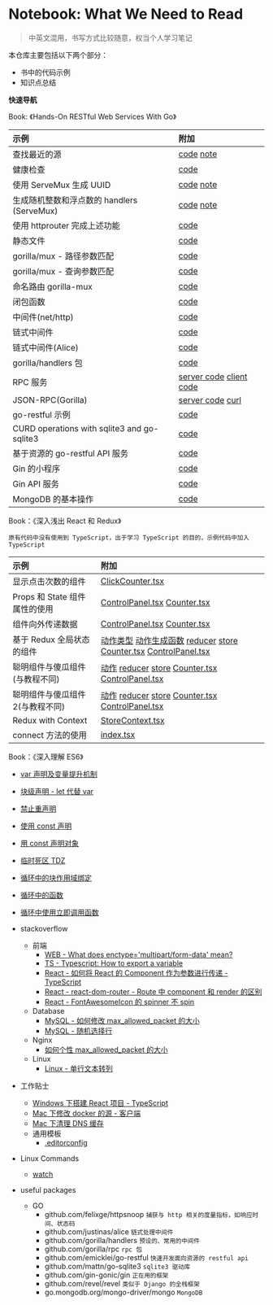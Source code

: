Notebook: What We Need to Read
=========

> 中英文混用，书写方式比较随意，权当个人学习笔记

本仓库主要包括以下两个部分：

* 书中的代码示例
* 知识点总结

**快速导航**

Book: 《Hands-On RESTful Web Services With Go》

|示例|附加|
|:---|:---|
|查找最近的源|[code](./Hands-On%20RESTFul%20Web%20Services%20with%20Go/finding%20the%20fastest%20mirror%20site%20from%20a%20list/main.go) [note](https://github.com/a2htray/notebook/issues/1)|
|健康检查|[code](./Hands-On%20RESTFul%20Web%20Services%20with%20Go/health%20check/main.go)|
|使用 ServeMux 生成 UUID|[code](./Hands-On%20RESTFul%20Web%20Services%20with%20Go) [note](https://github.com/a2htray/notebook/issues/2)|
|生成随机整数和浮点数的 handlers (ServeMux)|[code](./Hands-On%20RESTFul%20Web%20Services%20with%20Go/multiple%20handlers%20with%20in-build%20ServeMux%20to%20random%20int%20&%20float/main.go) [note](https://github.com/a2htray/notebook/issues/3)|
|使用 httprouter 完成上述功能|[code](./Hands-On%20RESTFul%20Web%20Services%20with%20Go/develop%20two%20apis%20with%20httprouter/main.go)|
|静态文件|[code](./Hands-On%20RESTFul%20Web%20Services%20with%20Go/static%20files/main.go)|
|gorilla/mux - 路径参数匹配|[code](./Hands-On%20RESTFul%20Web%20Services%20with%20Go/gorilla-mux%20-%20path-based%20matching/main.go)|
|gorilla/mux - 查询参数匹配|[code](./Hands-On%20RESTFul%20Web%20Services%20with%20Go/gorilla-mux%20-%20query-based%20matching/main.go)|
|命名路由 gorilla-mux|[code](./Hands-On%20RESTFul%20Web%20Services%20with%20Go/named%20route/main.go)|
|闭包函数|[code](./Hands-On%20RESTFul%20Web%20Services%20with%20Go/a%20closure%20function%20returns%20another%20function/main.go)|
|中间件(net/http)|[code](./Hands-On%20RESTFul%20Web%20Services%20with%20Go/middleware%20with%20build-in%20net-http%20package/main.go)|
|链式中间件|[code](./Hands-On%20RESTFul%20Web%20Services%20with%20Go/multiple%20middlewares%20and%20channing/main.go)|
|链式中间件(Alice)|[code](./Hands-On%20RESTFul%20Web%20Services%20with%20Go/channing%20middlewares%20with%20Alice/main.go)|
|gorilla/handlers 包|[code](./Hands-On%20RESTFul%20Web%20Services%20with%20Go/gorilla-handlers%20package/main.go)|
|RPC 服务|[server code](./Hands-On%20RESTFul%20Web%20Services%20with%20Go/create%20an%20RPC%20server%20that%20returns%20the%20UTC%20server%20time/server.go) [client code](./Hands-On%20RESTFul%20Web%20Services%20with%20Go/create%20an%20RPC%20server%20that%20returns%20the%20UTC%20server%20time/client.go)|
|JSON-RPC(Gorilla)|[server code](./Hands-On%20RESTFul%20Web%20Services%20with%20Go/JSON-RPC%20using%20Gorilla%20RPC/server.go) [curl](./Hands-On%20RESTFul%20Web%20Services%20with%20Go/JSON-RPC%20using%20Gorilla%20RPC/request.sh)|
|go-restful 示例|[code](./Hands-On%20RESTFul%20Web%20Services%20with%20Go/go-restful%20-%20return%20the%20server%20time/main.go)|
|CURD operations with sqlite3 and go-sqlite3|[code](./Hands-On%20RESTFul%20Web%20Services%20with%20Go/CURD%20operations%20with%20sqlite3%20and%20go-sqlite3/main.go)|
|基于资源的 go-restful API 服务|[code](./Hands-On%20RESTFul%20Web%20Services%20with%20Go/a%20Metro%20Rail%20API%20with%20go-restful%20based%20on%20resource/main.go)|
|Gin 的小程序|[code](./Hands-On%20RESTFul%20Web%20Services%20with%20Go/a%20simple%20program%20with%20Gin/main.go)|
|Gin API 服务|[code](./Hands-On%20RESTFul%20Web%20Services%20with%20Go/Metro%20Rail%20API%20with%20Gin/main.go)|
|MongoDB 的基本操作|[code](./Hands-On%20RESTFul%20Web%20Services%20with%20Go/MongoDB%20Operations/main.go)|

Book：《深入浅出 React 和 Redux》

`原有代码中没有使用到 TypeScript，出于学习 TypeScript 的目的，示例代码中加入 TypeScript`

|示例|附加|
|:---|:---|
|显示点击次数的组件|[ClickCounter.tsx](./深入浅出%20React%20和%20Redux/tutorial/src/components/ClickCounter.tsx)|
|Props 和 State 组件属性的使用|[ControlPanel.tsx](./深入浅出%20React%20和%20Redux/tutorial/src/components/ControlPanel/index.tsx) [Counter.tsx](深入浅出%20React%20和%20Redux/tutorial/src/components/ControlPanel/Counter.tsx)|
|组件向外传递数据|[ControlPanel.tsx](./深入浅出%20React%20和%20Redux/tutorial/src/components/ControlPanel2/index.tsx) [Counter.tsx](./深入浅出%20React%20和%20Redux/tutorial/src/components/ControlPanel2/Counter.tsx)|
|基于 Redux 全局状态的组件|[动作类型](./深入浅出%20React%20和%20Redux/tutorial/src/components/ReduxControlPanel/ActionTypes.ts) [动作生成函数](./深入浅出%20React%20和%20Redux/tutorial/src/components/ReduxControlPanel/actions.ts) [reducer](./深入浅出%20React%20和%20Redux/tutorial/src/components/ReduxControlPanel/reducer.ts) [store](./深入浅出%20React%20和%20Redux/tutorial/src/components/ReduxControlPanel/store.ts) [Counter.tsx](./深入浅出%20React%20和%20Redux/tutorial/src/components/ReduxControlPanel/Counter.tsx) [ControlPanel.tsx](./深入浅出%20React%20和%20Redux/tutorial/src/components/ReduxControlPanel/index.tsx)|
|聪明组件与傻瓜组件(与教程不同)|[动作](./深入浅出%20React%20和%20Redux/tutorial/src/components/ReduxControlPanel2/actions.ts) [reducer](./深入浅出%20React%20和%20Redux/tutorial/src/components/ReduxControlPanel2/reducer.ts) [store](./深入浅出%20React%20和%20Redux/tutorial/src/components/ReduxControlPanel2/store.ts) [Counter.tsx](./深入浅出%20React%20和%20Redux/tutorial/src/components/ReduxControlPanel2/Counter.tsx) [ControlPanel.tsx](./深入浅出%20React%20和%20Redux/tutorial/src/components/ReduxControlPanel2/index.tsx)|
|聪明组件与傻瓜组件2(与教程不同)|[动作](./深入浅出%20React%20和%20Redux/tutorial/src/components/ReduxControlPanel3/actions.ts) [reducer](./深入浅出%20React%20和%20Redux/tutorial/src/components/ReduxControlPanel3/reducer.ts) [store](./深入浅出%20React%20和%20Redux/tutorial/src/components/ReduxControlPanel3/store.ts) [Counter.tsx](./深入浅出%20React%20和%20Redux/tutorial/src/components/ReduxControlPanel3/Counter.tsx) [ControlPanel.tsx](./深入浅出%20React%20和%20Redux/tutorial/src/components/ReduxControlPanel3/index.tsx)|
|Redux with Context|[StoreContext.tsx](./深入浅出%20React%20和%20Redux/tutorial/src/components/ReduxWithContext/StoreContext.tsx)|
|connect 方法的使用|[index.tsx](./深入浅出%20React%20和%20Redux/tutorial/src/components/ReduxConnect/index.tsx)|

Book：《深入理解 ES6》

* [var 声明及变量提升机制](./深入理解%20ES6/var%20声明及变量提升机制.md)
* [块级声明 - let 代替 var](./深入理解%20ES6/块级声明%20-%20let%20代替%20var.md)
* [禁止重声明](./深入理解%20ES6/禁止重声明.md)
* [使用 const 声明](./深入理解%20ES6/使用%20const%20声明.md)
* [用 const 声明对象](./深入理解%20ES6/用%20const%20声明对象.md)
* [临时死区 TDZ](./深入理解%20ES6/临时死区%20TDZ.md)
* [循环中的块作用域绑定](./深入理解%20ES6/循环中的块作用域绑定.md)
* [循环中的函数](./深入理解%20ES6/循环中的函数.md)
* [循环中使用立即调用函数](./深入理解%20ES6/循环中使用立即调用函数.md)

* stackoverflow
  * 前端
    * [WEB - What does enctype='multipart/form-data' mean?](./stackoverflow/form-enctype.md)
    * [TS - Typescript: How to export a variable](./stackoverflow/ts-export-a-variable.md)
    * [React - 如何将 React 的 Component 作为参数进行传递 - TypeScript](./stackoverflow/如何将%20React%20的%20Component%20作为参数进行传递%20-%20TypeScript.md)
    * [React - react-dom-router - Route 中 component 和 render 的区别](./stackoverflow/react-dom-router%20-%20Route%20中%20component%20和%20render%20的区别.md)
    * [React - FontAwesomeIcon 的 spinner 不 spin](./stackoverflow/Font%20awesome%20spinner%20not%20spinning.md)
  * Database
    * [MySQL - 如何修改 max_allowed_packet 的大小](./stackoverflow/How%20to%20change%20max_allowed_packet%20size.md)
    * [MySQL - 随机选择行](./stackoverflow/Selecting%20Random%20Rows%20in%20MySQL.md)
  * Nginx
    * [如何个性 max_allowed_packet 的大小](./stackoverflow/How%20to%20change%20max_allowed_packet%20size.md)
  * Linux
    * [Linux - 单行文本转列](./stackoverflow/How%20to%20convert%20from%20row%20to%20column.md)
* 工作贴士
  * [Windows 下搭建 React 项目 - TypeScript](./work%20tips/Windows%20下搭建%20React%20项目%20-%20TypeScript.md)
  * [Mac 下修改 docker 的源 - 客户端](./work%20tips/Mac%20下修改%20docker%20的源%20-%20客户端.md)
  * [Mac 下清理 DNS 缓存](./work%20tips/Mac%20下清理%20DNS%20缓存.md)
  * 通用模板
    * [.editorconfig](./work%20tips/通用模板/.editorconfig)
* Linux Commands
  * [watch](./Linux%20Commands/watch.md)
* useful packages
  * GO
    * github.com/felixge/httpsnoop `捕获与 http 相关的度量指标，如响应时间、状态码`
    * github.com/justinas/alice `链式处理中间件`
    * github.com/gorilla/handlers `预设的、常用的中间件`
    * github.com/gorilla/rpc `rpc 包`
    * github.com/emicklei/go-restful `快速开发面向资源的 restful api`
    * github.com/mattn/go-sqlite3 `sqlite3 驱动库`
    * github.com/gin-gonic/gin `正在用的框架`
    * github.com/revel/revel `类似于 Django 的全栈框架`
    * go.mongodb.org/mongo-driver/mongo `MongoDB`